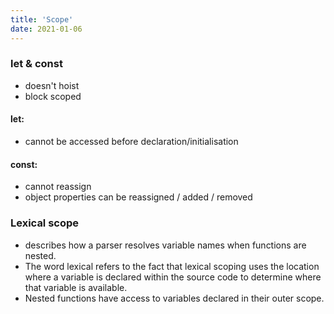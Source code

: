 ```yaml
---
title: 'Scope'
date: 2021-01-06
---
```


### let & const
- doesn't hoist
- block scoped

#### let:
- cannot be accessed before declaration/initialisation

#### const:
- cannot reassign
- object properties can be reassigned / added / removed

### Lexical scope

- describes how a parser resolves variable names when functions are nested.
- The word lexical refers to the fact that lexical scoping uses the location where a variable is declared within the source code to determine where that variable is available.
- Nested functions have access to variables declared in their outer scope.

